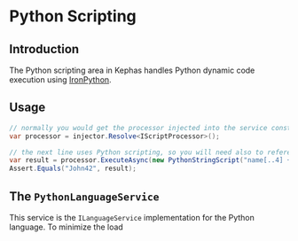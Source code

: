 ﻿# Python Scripting

## Introduction

The Python scripting area in Kephas handles Python dynamic code execution using [IronPython](https://www.nuget.org/packages/IronPython).

## Usage

```C#
// normally you would get the processor injected into the service constructor.
var processor = injector.Resolve<IScriptProcessor>();

// the next line uses Python scripting, so you will need also to reference Kephas.Scripting.Python.
var result = processor.ExecuteAsync(new PythonStringScript("name[..4] + str(age)"), new Expando { ["name"] = "Johnny", ["age"] = 42 }));
Assert.Equals("John42", result);
```

## The ```PythonLanguageService```
This service is the ```ILanguageService``` implementation for the Python language.
To minimize the load